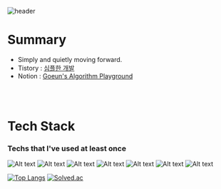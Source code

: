 ![header](https://capsule-render.vercel.app/api?type=waving&color=E3826C&height=250&section=header&text=Goeun%20Choi&fontSize=90&animation=fadeIn&fontAlignY=38&desc=%20&descAlignY=62&descAlign=62)

# Summary
- Simply and quietly moving forward.
- Tistory : [심플한 개발](https://why-dev.tistory.com/)
- Notion  : [Goeun's Algorithm Playground](https://www.notion.so/simdev1234)   

<br/>  
<br/>

# Tech Stack
### Techs that I've used at least once       
![Alt text](https://img.shields.io/badge/Java-blue?style=flat-square&logo=java&logoColor=white)&nbsp;![Alt text](https://img.shields.io/badge/Oracle-lightgrey?style=flat-square&logo=Oracle&logoColor=white)&nbsp;![Alt text](https://img.shields.io/badge/JSP/Servlet-brightgreen?style=flat-square&logo=jsp&logoColor=white)&nbsp;![Alt text](https://img.shields.io/badge/HTML5-9cf?style=flat-square&logo=html5&logoColor=white)&nbsp;![Alt text](https://img.shields.io/badge/CSS-ff69b4?style=flat-square&logo=css3&logoColor=white)&nbsp;![Alt text](https://img.shields.io/badge/JavaScript-orange?style=flat-square&logo=JavaScript&logoColor=white)&nbsp;![Alt text](https://img.shields.io/badge/JSON-yellow?style=flat-square&logo=json&logoColor=white)&nbsp;

[![Top Langs](https://github-readme-stats.vercel.app/api/top-langs/?username=simDev1234&layout=compact)](https://github.com/****/github-readme-stats)
[![Solved.ac](http://mazassumnida.wtf/api/generate_badge?boj=rhdms750)](https://solved.ac/profile/rhdms750)
